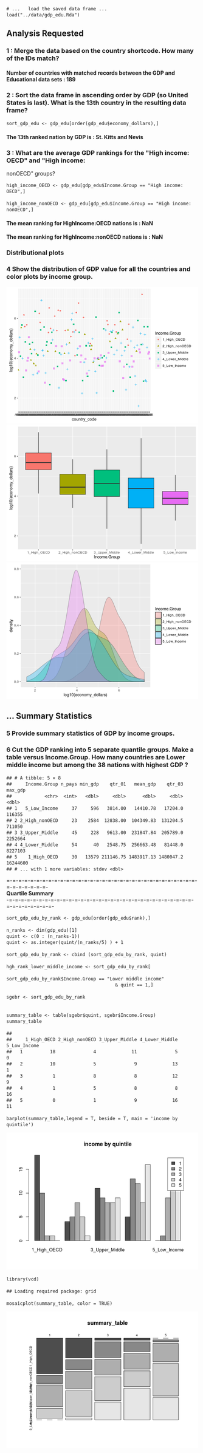     # ...   load the saved data frame ...
    load("../data/gdp_edu.Rda")

Analysis Requested
------------------

### 1 : Merge the data based on the country shortcode. How many of the IDs match?

#### Number of countries with matched records between the GDP and Educational data sets : 189

### 2 : Sort the data frame in ascending order by GDP (so United States is last). What is the 13th country in the resulting data frame?

    sort_gdp_edu <- gdp_edu[order(gdp_edu$economy_dollars),] 

#### The 13th ranked nation by GDP is : **St. Kitts and Nevis**

### 3 : What are the average GDP rankings for the "High income: OECD" and "High income:

nonOECD" groups?

    high_income_OECD <- gdp_edu[gdp_edu$Income.Group == "High income: OECD",]

    high_income_nonOECD <- gdp_edu[gdp_edu$Income.Group == "High income: nonOECD",]

#### The mean ranking for HighIncome:OECD nations is : **NaN**

#### The mean ranking for HighIncome:nonOECD nations is : **NaN**

### **Distributional plots**

### 4 Show the distribution of GDP value for all the countries and color plots by income group.

![](analysis_files/figure-markdown_strict/distribution_plots-1.png)![](analysis_files/figure-markdown_strict/distribution_plots-2.png)![](analysis_files/figure-markdown_strict/distribution_plots-3.png)

**... Summary Statistics**
--------------------------

### 5 Provide summary statistics of GDP by income groups.

### 6 Cut the GDP ranking into 5 separate quantile groups. Make a table versus Income.Group. How many countries are Lower middle income but among the 38 nations with highest GDP ?

    ## # A tibble: 5 × 8
    ##     Income.Group n_pays min_gdp    qtr_01   mean_gdp    qtr_03  max_gdp
    ##            <chr>  <int>   <dbl>     <dbl>      <dbl>     <dbl>    <dbl>
    ## 1   5_Low_Income     37     596   3814.00   14410.78   17204.0   116355
    ## 2 2_High_nonOECD     23    2584  12838.00  104349.83  131204.5   711050
    ## 3 3_Upper_Middle     45     228   9613.00  231847.84  205789.0  2252664
    ## 4 4_Lower_Middle     54      40   2548.75  256663.48   81448.0  8227103
    ## 5    1_High_OECD     30   13579 211146.75 1483917.13 1480047.2 16244600
    ## # ... with 1 more variables: stdev <dbl>

=-=-=-=-=-=-=-=-=-=-=-=-=-=-=-=-=-=-=-=-=-=-=-=-=-=-=-=-=-=-=-=-=-=-=-=-=-=-=-  
**Quartile Summary**  
-=-=-=-=-=-=-=-=-=-=-=-=-=-=-=-=-=-=-=-=-=-=-=-=-=-=-=-=-=-=-=-=-=-=-=-=-=-=-=-

    sort_gdp_edu_by_rank <- gdp_edu[order(gdp_edu$rank),] 

    n_ranks <- dim(gdp_edu)[1]
    quint <- c(0 : (n_ranks-1))
    quint <- as.integer(quint/(n_ranks/5) ) + 1

    sort_gdp_edu_by_rank <- cbind (sort_gdp_edu_by_rank, quint)

    hgh_rank_lower_middle_income <- sort_gdp_edu_by_rank[
                                            sort_gdp_edu_by_rank$Income.Group == "Lower middle income"
                                            & quint == 1,]

    sgebr <- sort_gdp_edu_by_rank


    summary_table <- table(sgebr$quint, sgebr$Income.Group)
    summary_table

    ##    
    ##     1_High_OECD 2_High_nonOECD 3_Upper_Middle 4_Lower_Middle 5_Low_Income
    ##   1          18              4             11              5            0
    ##   2          10              5              9             13            1
    ##   3           1              8              8             12            9
    ##   4           1              5              8              8           16
    ##   5           0              1              9             16           11

    barplot(summary_table,legend = T, beside = T, main = 'income by quintile')

![](analysis_files/figure-markdown_strict/quintiles-1.png)

    library(vcd)

    ## Loading required package: grid

    mosaicplot(summary_table, color = TRUE)

![](analysis_files/figure-markdown_strict/quintiles-2.png)
